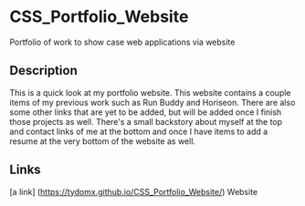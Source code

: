 # CSS_Portfolio_Website
Portfolio of work to show case web applications via website


## Description
This is a quick look at my portfolio website. This website contains a couple items of my previous work such as Run Buddy and Horiseon. There are also some other links that are yet to be added, but will be added once I finish those projects as well. There's a small backstory about myself at the top and contact links of me at the bottom and once I have items to add a resume at the very bottom of the website as well.

## Links
[a link] (https://tydomx.github.io/CSS_Portfolio_Website/) Website
